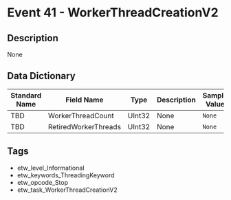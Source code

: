 # Event 41 - WorkerThreadCreationV2

## Description
None

## Data Dictionary
|Standard Name|Field Name|Type|Description|Sample Value|
|---|---|---|---|---|
|TBD|WorkerThreadCount|UInt32|None|`None`|
|TBD|RetiredWorkerThreads|UInt32|None|`None`|

## Tags
* etw_level_Informational
* etw_keywords_ThreadingKeyword
* etw_opcode_Stop
* etw_task_WorkerThreadCreationV2
